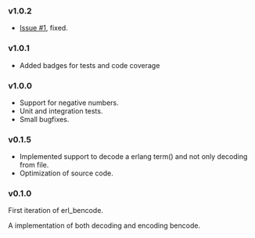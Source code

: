 <!-- Version control 

    X.Y.Z

    X - For API changes - functions, dependencies or interface 

    Y - For internal or backend changes

    Z - For documentation, comments, small bugfixes, other one-two line fixes

-->

### v1.0.2

- [Issue #1](https://github.com/thetelefon/erl_bencode/issues/1), fixed.

### v1.0.1

- Added badges for tests and code coverage

### v1.0.0

- Support for negative numbers.
- Unit and integration tests.
- Small bugfixes.

### v0.1.5

- Implemented support to decode a erlang term() and not only
decoding from file.
- Optimization of source code.

### v0.1.0

First iteration of erl_bencode.

A implementation of both decoding and encoding bencode.
